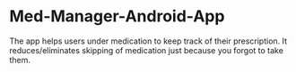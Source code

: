 # Med-Manager-Android-App
The app helps users under medication to keep track of their prescription. It reduces/eliminates skipping of medication just because you forgot to take them.
